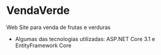 # VendaVerde
Web Site para venda de frutas e verduras

- Algumas das tecnologias utilizadas: ASP.NET Core 3.1 e EntityFramework Core
